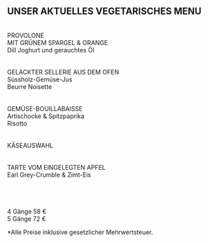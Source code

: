 ## UNSER AKTUELLES VEGETARISCHES MENU
  

<br>  
PROVOLONE <br>
MIT GRÜNEM SPARGEL & ORANGE <br>
Dill Joghurt und gerauchtes Öl <br>
<br>
<br>
GELACKTER SELLERIE AUS DEM OFEN<br>
Süssholz-Gemüse-Jus<br>  
Beurre Noisette<br>  
<br>
<br>
GEMÜSE-BOUILLABAISSE<br>  
Artischocke & Spitzpaprika<br>  
Risotto<br>  
<br>
<br>
KÄSEAUSWAHL<br>
<br>
<br>
TARTE VOM EINGELEGTEN APFEL<br>  
Earl Grey-Crumble & Zimt-Eis<br>  
<br>
<br>
<br>
<br>
4 Gänge 58 €<br>  
5 Gänge 72 €<br>    
 
  
\*Alle Preise inklusive gesetzlicher Mehrwertsteuer.
